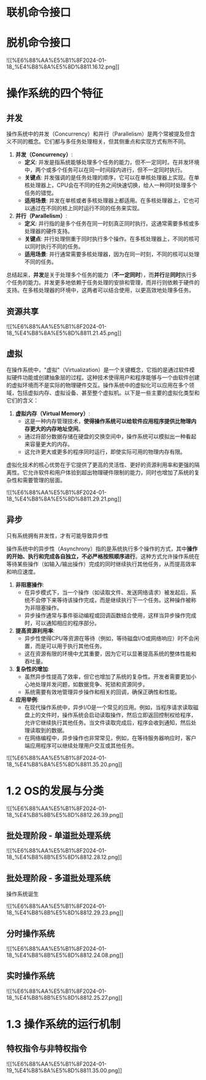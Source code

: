 # 联机命令接口

  

# 脱机命令接口

  

![[%E6%88%AA%E5%B1%8F2024-01-18_%E4%B8%8A%E5%8D%8811.16.12.png]]

  

# 操作系统的四个特征

## 并发

操作系统中的并发（Concurrency）和并行（Parallelism）是两个常被提及但含义不同的概念。它们都与多任务处理相关，但其侧重点和实现方式有所不同。

1. **并发（Concurrency）**:
    - **定义**: 并发是指系统能够处理多个任务的能力，但不一定同时。在并发环境中，两个或多个任务可以在同一时间段内进行，但不一定同时执行。
    - **关键点**: 并发强调的是任务处理的顺序，它可以在单核处理器上实现。在单核处理器上，CPU会在不同的任务之间快速切换，给人一种同时处理多个任务的错觉。
    - **适用场景**: 并发在单核或者多核处理器上都适用。在多核处理器上，它也可以通过在不同的核上同时运行不同的任务来实现。
2. **并行（Parallelism）**:
    - **定义**: 并行指的是多个任务在同一时刻真正同时执行。这通常需要多核或多处理器的硬件支持。
    - **关键点**: 并行处理侧重于同时执行多个操作。在多核处理器上，不同的核可以同时执行不同的任务。
    - **适用场景**: 并行通常需要多核处理器，因为在同一时刻，不同的核可以处理不同的任务。

总结起来，**并发**是关于处理多个任务的能力（**不一定同时**），而**并行**是**同时**执行多个任务的能力。并发更多地依赖于任务处理的安排和管理，而并行则依赖于硬件的支持。在多核处理器的环境中，这两者可以结合使用，以更高效地处理多任务。

## 资源共享

![[%E6%88%AA%E5%B1%8F2024-01-18_%E4%B8%8A%E5%8D%8811.21.45.png]]

## 虚拟

在操作系统中，"虚拟"（Virtualization）是一个关键概念，它指的是通过软件模拟硬件功能或创建抽象层的过程。这种技术使得用户和程序能够与一个由软件创建的虚拟环境而不是实际的物理硬件交互。操作系统中的虚拟化可以应用在多个领域，包括虚拟内存、虚拟设备、甚至整个虚拟机。以下是一些主要的虚拟化类型和它们的含义：

1. **虚拟内存（Virtual Memory）**:
    - 这是一种内存管理技术，**使得操作系统可以给软件应用程序提供比物理内存更大的内存地址空间**。
    - 通过将部分数据存储在硬盘的交换空间中，操作系统可以模拟出一种看起来容量更大的内存。
    - 这允许更大或更多的程序同时运行，即使实际可用的物理内存有限。

虚拟化技术的核心优势在于它提供了更高的灵活性、更好的资源利用率和更强的隔离性。它允许软件和用户体验到超出物理硬件限制的能力，同时也增加了系统的复杂性和需要管理的层面。

![[%E6%88%AA%E5%B1%8F2024-01-18_%E4%B8%8A%E5%8D%8811.29.21.png]]

## 异步

只有系统拥有并发性，才有可能导致异步性

操作系统中的异步性（Asynchrony）指的是系统执行多个操作的方式，其中**操作的开始、执行和完成各自独立，不必严格按照顺序进行**。这种方式允许操作系统在等待某些操作（如输入/输出操作）完成的同时继续执行其他任务，从而提高效率和响应速度。

1. **非阻塞操作**:
    - 在异步模式下，当一个操作（如读取文件、发送网络请求）被发起后，系统不会停下来等待该操作完成，而是继续执行下一个任务。这种操作被称为非阻塞操作。
    - 异步操作通常与事件驱动编程或回调函数结合使用，这样当异步操作完成时，可以通知相应的程序部分。
2. **提高资源利用率**:
    - 异步性使得CPU等资源在等待（例如，等待磁盘I/O或网络响应）时不会闲置，而是可以用于执行其他任务。
    - 这在资源有限的环境中尤其重要，因为它可以显著提高系统的整体性能和吞吐量。
3. **复杂性的增加**:
    - 虽然异步性提高了效率，但它也增加了系统的复杂性。开发者需要更加小心地处理并发问题，如数据竞争、死锁和资源同步。
    - 系统需要有效地管理异步操作和相关的回调，确保正确性和性能。
4. **应用举例**:
    - 在现代操作系统中，异步I/O是一个常见的应用。例如，当程序请求读取磁盘上的文件时，操作系统会启动读取操作，然后立即返回控制权给程序，允许它继续执行其他任务。当文件读取完成后，程序会收到通知，然后处理读取到的数据。
    - 在网络编程中，异步操作也非常常见，例如，在等待服务器响应时，客户端应用程序可以继续处理用户交互或其他任务。

  

![[%E6%88%AA%E5%B1%8F2024-01-18_%E4%B8%8A%E5%8D%8811.35.20.png]]

  

# 1.2 OS的发展与分类

![[%E6%88%AA%E5%B1%8F2024-01-18_%E4%B8%8B%E5%8D%8812.26.39.png]]

  

## 批处理阶段 - 单道批处理系统

![[%E6%88%AA%E5%B1%8F2024-01-18_%E4%B8%8B%E5%8D%8812.28.12.png]]

  

## 批处理阶段 - 多道批处理系统

操作系统诞生

![[%E6%88%AA%E5%B1%8F2024-01-18_%E4%B8%8B%E5%8D%8812.29.23.png]]

  

## 分时操作系统

![[%E6%88%AA%E5%B1%8F2024-01-18_%E4%B8%8B%E5%8D%8812.24.08.png]]

## 实时操作系统

![[%E6%88%AA%E5%B1%8F2024-01-18_%E4%B8%8B%E5%8D%8812.25.27.png]]

# 1.3 操作系统的运行机制

## 特权指令与非特权指令

![[%E6%88%AA%E5%B1%8F2024-01-19_%E4%B8%8A%E5%8D%8811.35.00.png]]